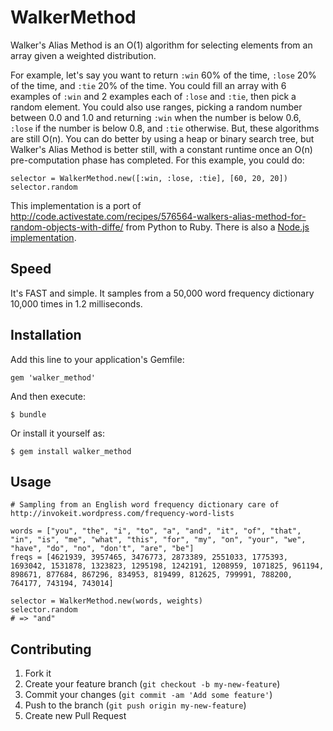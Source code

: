 # WalkerMethod

Walker's Alias Method is an O(1) algorithm for selecting elements from an array given a weighted distribution.

For example, let's say you want to return `:win` 60% of the time, `:lose` 20% of the time, and `:tie` 20% of the time.  You could fill an array with
6 examples of `:win` and 2 examples each of `:lose` and `:tie`, then pick a random element.  You could also use ranges, picking a random number
between 0.0 and 1.0 and returning `:win` when the number is below 0.6, `:lose` if the number is below 0.8, and `:tie` otherwise.  But, these algorithms are still O(n).
You can do better by using a heap or binary search tree, but Walker's Alias Method is better still, with a constant runtime once an O(n)
pre-computation phase has completed.  For this example, you could do:

    selector = WalkerMethod.new([:win, :lose, :tie], [60, 20, 20])
    selector.random

This implementation is a port of http://code.activestate.com/recipes/576564-walkers-alias-method-for-random-objects-with-diffe/ from Python to Ruby.  There is also a [Node.js implementation](https://github.com/ThoughtLeadr/Walker-Random-Node).

## Speed

It's FAST and simple.  It samples from a 50,000 word frequency dictionary 10,000 times in 1.2 milliseconds.

## Installation

Add this line to your application's Gemfile:

    gem 'walker_method'

And then execute:

    $ bundle

Or install it yourself as:

    $ gem install walker_method

## Usage

    # Sampling from an English word frequency dictionary care of http://invokeit.wordpress.com/frequency-word-lists

    words = ["you", "the", "i", "to", "a", "and", "it", "of", "that", "in", "is", "me", "what", "this", "for", "my", "on", "your", "we", "have", "do", "no", "don't", "are", "be"]
    freqs = [4621939, 3957465, 3476773, 2873389, 2551033, 1775393, 1693042, 1531878, 1323823, 1295198, 1242191, 1208959, 1071825, 961194, 898671, 877684, 867296, 834953, 819499, 812625, 799991, 788200, 764177, 743194, 743014]

    selector = WalkerMethod.new(words, weights)
    selector.random
    # => "and"

## Contributing

1. Fork it
2. Create your feature branch (`git checkout -b my-new-feature`)
3. Commit your changes (`git commit -am 'Add some feature'`)
4. Push to the branch (`git push origin my-new-feature`)
5. Create new Pull Request
